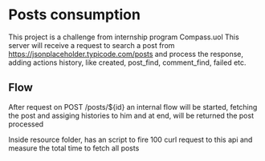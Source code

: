 # Posts consumption
This project is a challenge from internship program Compass.uol This server will receive a request to search a post from https://jsonplaceholder.typicode.com/posts and process the response, adding actions history, like created, post_find, comment_find, failed etc.

## Flow
After request on POST /posts/${id} an internal flow will be started, fetching the post and assiging histories to him and at end, will be returned the post processed

Inside resource folder, has an script to fire 100 curl request to this api and measure the total time to fetch all posts
